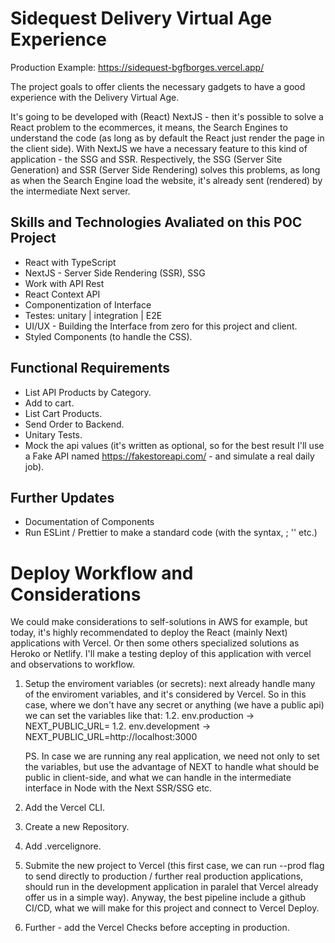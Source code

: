 # Sidequest Delivery Virtual Age Experience

Production Example: <a href="https://sidequest-bgfborges.vercel.app/">https://sidequest-bgfborges.vercel.app/</a>

The project goals to offer clients the necessary gadgets to have a good experience with the Delivery Virtual Age.

It's going to be developed with (React) NextJS - then it's possible to solve a React problem to the ecommerces, it means, the Search Engines to understand the code (as long as by default the React just render the page in the client side). With NextJS we have a necessary feature to this kind of application - the SSG and SSR. Respectively, the SSG (Server Site Generation) and SSR (Server Side Rendering) solves this problems, as long as when the Search Engine load the website, it's already sent (rendered) by the intermediate Next server.

## Skills and Technologies Avaliated on this POC Project

- React with TypeScript
- NextJS - Server Side Rendering (SSR), SSG
- Work with API Rest
- React Context API
- Componentization of Interface
- Testes: unitary | integration | E2E
- UI/UX - Building the Interface from zero for this project and client.
- Styled Components (to handle the CSS).

## Functional Requirements

- List API Products by Category.
- Add to cart.
- List Cart Products.
- Send Order to Backend.
- Unitary Tests.
- Mock the api values (it's written as optional, so for the best result I'll use a Fake API named https://fakestoreapi.com/ - and simulate a real daily job).

## Further Updates

- Documentation of Components
- Run ESLint / Prettier to make a standard code (with the syntax, ; '' etc.)

# Deploy Workflow and Considerations

We could make considerations to self-solutions in AWS for example, but today, it's highly recommendated to deploy the React (mainly Next) applications with Vercel. Or then some others specialized solutions as Heroko or Netlify. I'll make a testing deploy of this application with vercel and observations to workflow.

1. Setup the enviroment variables (or secrets): next already handle many of the enviroment variables, and it's considered by Vercel. So in this case, where we don't have any secret or anything (we have a public api) we can set the variables like that:
    1.2. env.production -> NEXT_PUBLIC_URL=
    1.2. env.development -> NEXT_PUBLIC_URL=http://localhost:3000

    PS. In case we are running any real application, we need not only to set the variables, but use the advantage of NEXT to handle what should be public in client-side, and what we can handle in the intermediate interface in Node with the Next SSR/SSG etc.

2. Add the Vercel CLI.
3. Create a new Repository.
4. Add .vercelignore.
5. Submite the new project to Vercel (this first case, we can run --prod flag to send directly to production / further real production applications, should run in the development application in paralel that Vercel already offer us in a simple way). Anyway, the best pipeline include a github CI/CD, what we will make for this project and connect to Vercel Deploy.
6. Further - add the Vercel Checks before accepting in production.